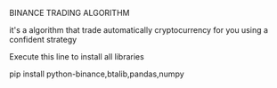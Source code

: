 BINANCE TRADING ALGORITHM

it's a algorithm that trade automatically cryptocurrency for you
using a confident strategy





Execute this line to install all libraries

pip install python-binance,btalib,pandas,numpy